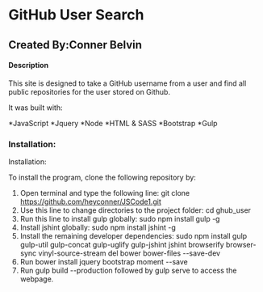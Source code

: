 # GitHub User Search

## Created By:Conner Belvin


#### Description

This site is designed to take a GitHub username from a user and find all public repositories for the user stored on Github.

It was built with:

*JavaScript
*Jquery
*Node
*HTML & SASS
*Bootstrap
*Gulp

### Installation:

Installation:

To install the program, clone the following repository by:

1. Open terminal and type the following line: git clone https://github.com/heyconner/JSCode1.git
2. Use this line to change directories to the project folder: cd ghub_user
3. Run this line to install gulp globally: sudo npm install gulp -g
4. Install jshint globally: sudo npm install jshint -g
5. Install the remaining developer dependencies: sudo npm install gulp gulp-util gulp-concat gulp-uglify gulp-jshint jshint browserify browser-sync vinyl-source-stream del bower bower-files --save-dev
6. Run bower install jquery bootstrap moment --save
7. Run gulp build --production followed by gulp serve to access the webpage.
